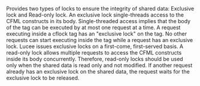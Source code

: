 Provides two types of locks to ensure the integrity of shared data: Exclusive lock and Read-only
  lock. An exclusive lock single-threads access to the CFML constructs in its body. Single-threaded access
  implies that the body of the tag can be executed by at most one request at a time. A request executing
  inside a cflock tag has an "exclusive lock" on the tag. No other requests can start executing inside the
  tag while a request has an exclusive lock. Lucee issues exclusive locks on a first-come, first-served
  basis. A read-only lock allows multiple requests to access the CFML constructs inside its body concurrently.
  Therefore, read-only locks should be used only when the shared data is read only and not modified. If another
  request already has an exclusive lock on the shared data, the request waits for the exclusive lock to be
  released.